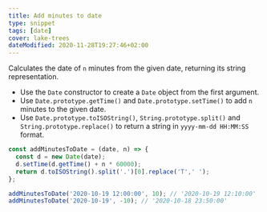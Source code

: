 ```yaml
---
title: Add minutes to date
type: snippet
tags: [date]
cover: lake-trees
dateModified: 2020-11-28T19:27:46+02:00
---
```


Calculates the date of `n` minutes from the given date, returning its string representation.

- Use the `Date` constructor to create a `Date` object from the first argument.
- Use `Date.prototype.getTime()` and `Date.prototype.setTime()` to add `n` minutes to the given date.
- Use `Date.prototype.toISOString()`, `String.prototype.split()` and `String.prototype.replace()` to return a string in `yyyy-mm-dd HH:MM:SS` format.


```js
const addMinutesToDate = (date, n) => {
  const d = new Date(date);
  d.setTime(d.getTime() + n * 60000);
  return d.toISOString().split('.')[0].replace('T',' ');
};
```

```js
addMinutesToDate('2020-10-19 12:00:00', 10); // '2020-10-19 12:10:00'
addMinutesToDate('2020-10-19', -10); // '2020-10-18 23:50:00'
```
